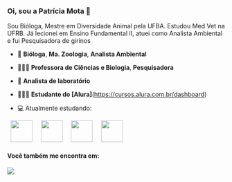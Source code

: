 ### Oi, sou a Patrícia Mota 👋
Sou Bióloga, Mestre em Diversidade Animal pela UFBA. Estudou Med Vet na UFRB. Já lecionei em Ensino Fundamental II, atuei como Analista Ambiental e fui Pesquisadora de girinos

- 🐸 **Bióloga**,  **Ma. Zoologia**,  **Analista Ambiental**  
- 👩🏽‍🏫 **Professora de Ciências e Biologia**,  **Pesquisadora**  
- 🔬 **Analista de laboratório** 
- 👩🏽‍💻 **Estudante do [Alura]**(https://cursos.alura.com.br/dashboard)
  
- 💻 Atualmente estudando:
<div style=display: inline">
  &nbsp;&nbsp;<img width='50' height='50' src="https://cdn.jsdelivr.net/gh/devicons/devicon@latest/icons/canva/canva-original.svg" />&nbsp;&nbsp;
  &nbsp;&nbsp;<img width='50' height='50' src="https://cdn.jsdelivr.net/gh/devicons/devicon@latest/icons/r/r-original.svg" />&nbsp;&nbsp;
  &nbsp;&nbsp;<img width='50' height='50' src="https://cdn.jsdelivr.net/gh/devicons/devicon@latest/icons/javascript/javascript-original.svg" />&nbsp;&nbsp;
  &nbsp;&nbsp;<img width='50' height='50' src="https://cdn.jsdelivr.net/gh/devicons/devicon@latest/icons/postgresql/postgresql-original.svg" />&nbsp;&nbsp;
</div>

#### Você também me encontra em: 
<a href="https://www.linkedin.com/in/patricia-s-mota/">
  <img src="https://img.shields.io/badge/linkedin-%230077B5.svg?style=for-the-badge&logo=linkedin&logoColor=white" />
</a>
